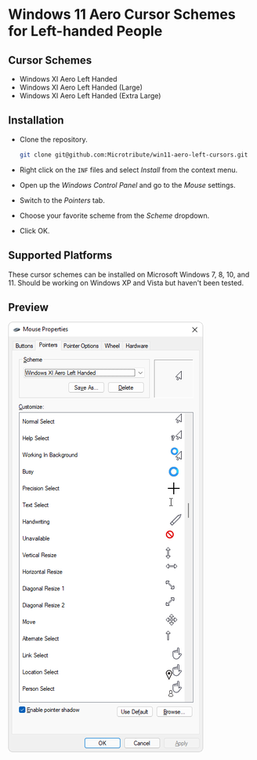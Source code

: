 # Windows 11 Aero Cursor Schemes for Left-handed People

## Cursor Schemes

- Windows XI Aero Left Handed
- Windows XI Aero Left Handed (Large)
- Windows XI Aero Left Handed (Extra Large)

## Installation

- Clone the repository.

  ```sh
  git clone git@github.com:Microtribute/win11-aero-left-cursors.git
  ```

- Right click on the `INF` files and select *Install* from the context menu.
- Open up the *Windows Control Panel* and go to the *Mouse* settings.
- Switch to the *Pointers* tab.
- Choose your favorite scheme from the *Scheme* dropdown.
- Click OK.

## Supported Platforms

These cursor schemes can be installed on Microsoft Windows 7, 8, 10, and 11. Should be working on Windows XP and Vista but haven't been tested.

## Preview

<img src="Screenshot.png">
